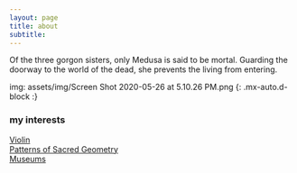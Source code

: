 ```yaml
---
layout: page
title: about
subtitle:
---
```



Of the three gorgon sisters, only Medusa is said to be mortal. Guarding the doorway to the world of the dead, she prevents the living from entering.

img: assets/img/Screen Shot 2020-05-26 at 5.10.26 PM.png {: .mx-auto.d-block :}


### my interests
 [Violin](https://www.youtube.com/watch?v=OF9fneQ50Us&t=18s)  
 [Patterns of Sacred Geometry](https://www.youtube.com/watch?v=Mynr7uik5-0)  
 [Museums](https://www.metmuseum.org/exhibitions/current-exhibitions)  

